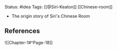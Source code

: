 Status: #idea
Tags: [[@Siri-Keaton]] [[Chinese-room]]

* The origin story of Siri's Chinese Room

## References

![[Chapter-1#^Page-18]]